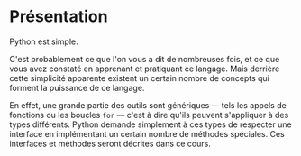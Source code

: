 # Présentation

Python est simple.

C'est probablement ce que l'on vous a dit de nombreuses fois, et ce que vous avez constaté en apprenant et pratiquant ce langage. Mais derrière cette simplicité apparente existent un certain nombre de concepts qui forment la puissance de ce langage.

En effet, une grande partie des outils sont génériques — tels les appels de fonctions ou les boucles `for` — c'est à dire qu'ils peuvent s'appliquer à des types différents. Python demande simplement à ces types de respecter une interface en implémentant un certain nombre de méthodes spéciales. Ces interfaces et méthodes seront décrites dans ce cours.
